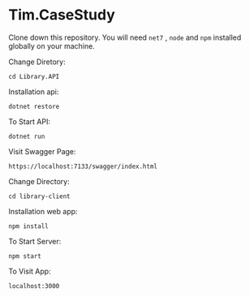 # Tim.CaseStudy



Clone down this repository. You will need `net7` , `node` and `npm` installed globally on your machine.  


Change Diretory:

`cd Library.API`

Installation api: 

`dotnet restore`

To Start API:

`dotnet run`

Visit Swagger Page:

`https://localhost:7133/swagger/index.html`

Change Directory:

`cd library-client`

Installation web app:

`npm install`  

To Start Server:

`npm start`  

To Visit App:

`localhost:3000`  
